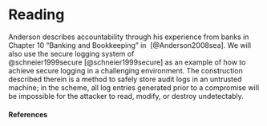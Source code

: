# Reading

Anderson describes accountability through his experience from banks in
Chapter 10 “Banking and Bookkeeping” in  [@Anderson2008sea]. We will
also use the secure logging system of
@schneier1999secure [@schneier1999secure] as an example of how to
achieve secure logging in a challenging environment. The construction
described therein is a method to safely store audit logs in an untrusted
machine; in the scheme, all log entries generated prior to a compromise
will be impossible for the attacker to read, modify, or destroy
undetectably.

#### References
